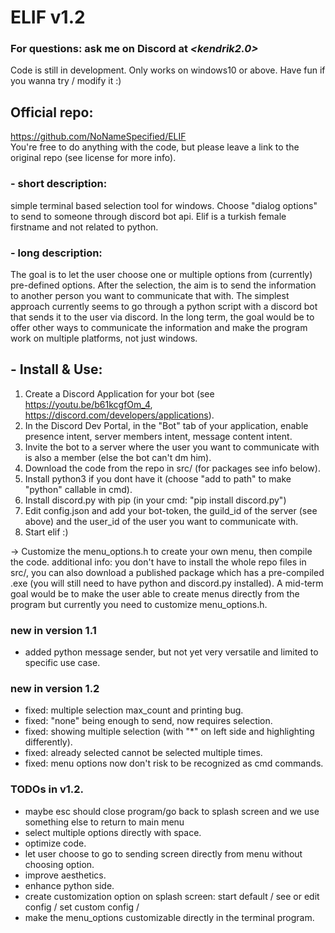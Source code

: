 # **ELIF** v1.2
### For questions: ask me on Discord at *<kendrik2.0>*
Code is still in development. Only works on windows10 or above. Have fun if you wanna try / modify it :)

## Official repo:   
https://github.com/NoNameSpecified/ELIF  
You're free to do anything with the code, but please leave a link to the original repo (see license for more info).

### - short description:
simple terminal based selection tool for windows. Choose "dialog options" to send to someone through discord bot api.
Elif is a turkish female firstname and not related to python.

### - long description: 
The goal is to let the user choose one or multiple options from (currently) pre-defined options.
After the selection, the aim is to send the information to another person you want to communicate that with.
The simplest approach currently seems to go through a python script with a discord bot that sends it to the user via discord.
In the long term, the goal would be to offer other ways to communicate the information and make the program
work on multiple platforms, not just windows.


## - Install & Use:
1. Create a Discord Application for your bot (see https://youtu.be/b61kcgfOm_4, https://discord.com/developers/applications).
2. In the Discord Dev Portal, in the "Bot" tab of your application, enable presence intent, server members intent, message content intent.
3. Invite the bot to a server where the user you want to communicate with is also a member (else the bot can't dm him).
4. Download the code from the repo in src/ (for packages see info below).
6. Install python3 if you dont have it (choose "add to path" to make "python" callable in cmd).
7. Install discord.py with pip (in your cmd: "pip install discord.py")
8. Edit config.json and add your bot-token, the guild_id of the server (see above) and the user_id of the user you want to communicate with.
9. Start elif :)

-> Customize the menu_options.h to create your own menu, then compile the code. 
additional info: you don't have to install the whole repo files in src/, you can also download a published package which has a pre-compiled .exe (you will still need to have python and discord.py installed). A mid-term goal would be to make the user able to create menus directly from the program but currently you need to customize menu_options.h.


### new in version 1.1
- added python message sender, but not yet very versatile and limited to specific use case.

### new in version 1.2
- fixed: multiple selection max_count and printing bug.
- fixed: "none" being enough to send, now requires selection.
- fixed: showing multiple selection (with "*" on left side and highlighting differently).
- fixed: already selected cannot be selected multiple times.
- fixed: menu options now don't risk to be recognized as cmd commands.

### TODOs in v1.2.
- maybe esc should close program/go back to splash screen and we use something else to return to main menu
- select multiple options directly with space.
- optimize code.
- let user choose to go to sending screen directly from menu without choosing option.
- improve aesthetics.
- enhance python side.
- create customization option on splash screen:
     start default / see or edit config / set custom config /
- make the menu_options customizable directly in the terminal program.
